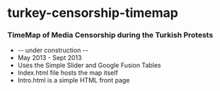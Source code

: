 turkey-censorship-timemap
=========================

### TimeMap of Media Censorship during the Turkish Protests
* -- under construction --
* May 2013 - Sept 2013
* Uses the Simple Slider and Google Fusion Tables
* Index.html file hosts the map itself
* Intro.html is a simple HTML front page
